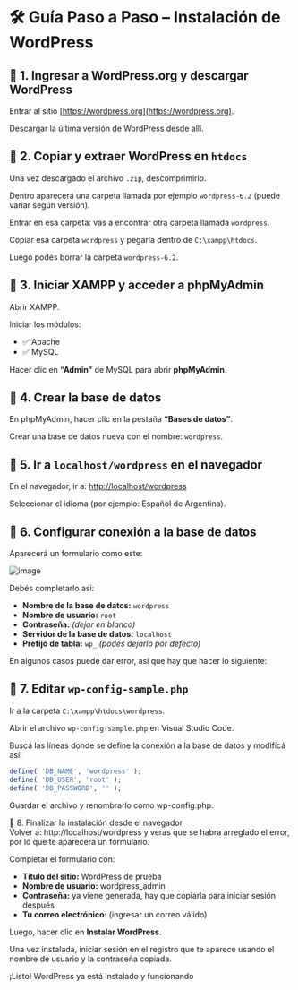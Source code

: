 # 🛠️ Guía Paso a Paso – Instalación de WordPress

## 🔶 1. Ingresar a WordPress.org y descargar WordPress
Entrar al sitio [https://wordpress.org](https://wordpress.org).

Descargar la última versión de WordPress desde allí.

## 🔶 2. Copiar y extraer WordPress en `htdocs`
Una vez descargado el archivo `.zip`, descomprimirlo.

Dentro aparecerá una carpeta llamada por ejemplo `wordpress-6.2` (puede variar según versión).

Entrar en esa carpeta: vas a encontrar otra carpeta llamada `wordpress`.

Copiar esa carpeta `wordpress` y pegarla dentro de `C:\xampp\htdocs`.

Luego podés borrar la carpeta `wordpress-6.2`.

## 🔶 3. Iniciar XAMPP y acceder a phpMyAdmin
Abrir XAMPP.

Iniciar los módulos:
- ✅ Apache
- ✅ MySQL

Hacer clic en **“Admin”** de MySQL para abrir **phpMyAdmin**.

## 🔶 4. Crear la base de datos
En phpMyAdmin, hacer clic en la pestaña **“Bases de datos”**.

Crear una base de datos nueva con el nombre: `wordpress`.

## 🔶 5. Ir a `localhost/wordpress` en el navegador
En el navegador, ir a: [http://localhost/wordpress](http://localhost/wordpress)

Seleccionar el idioma (por ejemplo: Español de Argentina).

## 🔧 6. Configurar conexión a la base de datos
Aparecerá un formulario como este:

![image](https://github.com/user-attachments/assets/9200edb3-9be4-447b-b0e1-57a87f7d352c)

Debés completarlo así:

- **Nombre de la base de datos:** `wordpress`
- **Nombre de usuario:** `root`
- **Contraseña:** *(dejar en blanco)*
- **Servidor de la base de datos:** `localhost`
- **Prefijo de tabla:** `wp_` *(podés dejarlo por defecto)*

En algunos casos puede dar error, así que hay que hacer lo siguiente:

## 🔧 7. Editar `wp-config-sample.php`
Ir a la carpeta `C:\xampp\htdocs\wordpress`.

Abrir el archivo `wp-config-sample.php` en Visual Studio Code.

Buscá las líneas donde se define la conexión a la base de datos y modificá así:

```php
define( 'DB_NAME', 'wordpress' );
define( 'DB_USER', 'root' );
define( 'DB_PASSWORD', '' );
```

Guardar el archivo y renombrarlo como wp-config.php.

🔶 8. Finalizar la instalación desde el navegador  
Volver a: http://localhost/wordpress y veras que se habra arreglado el error, por lo que te aparecera un formulario.
 
Completar el formulario con:

- **Título del sitio:** WordPress de prueba  
- **Nombre de usuario:** wordpress_admin  
- **Contraseña:** ya viene generada, hay que copiarla para iniciar sesión después  
- **Tu correo electrónico:** (ingresar un correo válido)  

Luego, hacer clic en **Instalar WordPress**.

Una vez instalada, iniciar sesión en el registro que te aparece usando el nombre de usuario y la contraseña copiada.

¡Listo! WordPress ya está instalado y funcionando
